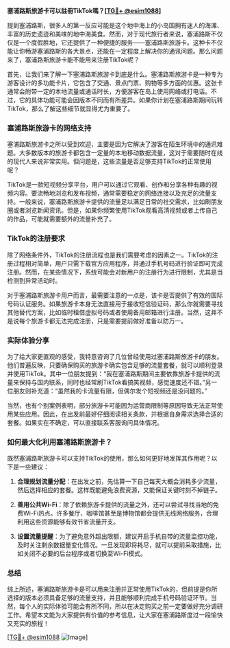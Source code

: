 **塞浦路斯旅游卡可以註冊TikTok嗎？[[TG💪+ @esim1088](https://t.me/s/esim1088)]**

提到塞浦路斯，很多人的第一反应可能是这个地中海上的小岛国拥有迷人的海滩、丰富的历史遗迹和美味的地中海美食。然而，对于现代旅行者来说，塞浦路斯不仅仅是一个度假胜地，它还提供了一种便捷的服务——塞浦路斯旅游卡。这种卡不仅能让你畅游塞浦路斯的各大景点，还能在一定程度上解决你的通讯问题。那么问题来了，塞浦路斯旅游卡能不能用来注册TikTok呢？

首先，让我们来了解一下塞浦路斯旅游卡到底是什么。塞浦路斯旅游卡是一种专为游客设计的多功能卡片，它包含了交通、景点门票、购物等多方面的优惠。这张卡通常会附带一定的本地流量或通话时长，方便游客在岛上使用网络或打电话。不过，它的具体功能可能会因版本不同而有所差异。如果你计划在塞浦路斯期间玩转TikTok，那么了解这些细节就显得尤为重要了。

### 塞浦路斯旅游卡的网络支持

塞浦路斯旅游卡之所以受到欢迎，主要是因为它解决了游客在陌生环境中的通讯难题。大多数版本的旅游卡都包含一定量的本地移动数据流量，这对于需要随时在线的现代人来说非常实用。但问题是，这些流量是否足够支持TikTok的正常使用呢？

TikTok是一款短视频分享平台，用户可以通过它观看、创作和分享各种有趣的视频内容。要流畅地浏览和发布视频，通常需要稳定的网络连接以及充足的流量支持。一般来说，塞浦路斯旅游卡提供的流量足以满足日常的社交需求，比如刷朋友圈或者浏览新闻资讯。但是，如果你频繁使用TikTok观看高清视频或者上传自己的作品，可能就需要额外的流量补充了。

### TikTok的注册要求

除了网络条件外，TikTok的注册流程也是我们需要考虑的因素之一。TikTok的注册过程相对简单，用户只需下载官方应用程序，并通过手机号码进行验证即可完成注册。然而，在某些情况下，系统可能会对新用户的注册行为进行限制，尤其是当检测到异常活动时。

对于塞浦路斯旅游卡用户而言，最需要注意的一点是，该卡是否提供了有效的国际号码认证服务。如果旅游卡本身无法直接用于接收短信验证码，那么你就需要寻找其他替代方案，比如临时租借虚拟号码或者使用备用邮箱进行注册。当然，这并不是说每个旅游卡都无法完成注册，只是需要提前做好准备以防万一。

### 实际体验分享

为了给大家更直观的感受，我特意咨询了几位曾经使用过塞浦路斯旅游卡的朋友。他们普遍反映，只要确保购买的旅游卡确实包含足够的流量套餐，就可以顺利登录并使用TikTok。其中一位朋友提到：“我在塞浦路斯期间主要依靠旅游卡提供的流量来保持与国内联系，同时也经常刷TikTok看搞笑视频，感觉速度还不错。”另一位朋友则补充道：“虽然我的卡流量有限，但偶尔发个短视频还是没问题的。”

当然，也有个别案例表明，部分旅游卡可能因为运营商限制等原因导致无法正常使用某些应用。因此，在出发前最好仔细阅读相关条款，并根据自身需求选择合适的套餐。如果实在不确定，可以直接联系客服询问具体情况。

### 如何最大化利用塞浦路斯旅游卡？

既然塞浦路斯旅游卡可以支持TikTok的使用，那么如何更好地发挥其作用呢？以下是一些建议：

1. **合理规划流量分配**：在出发之前，先估算一下自己每天大概会消耗多少流量，然后选择相应的套餐。这样既能避免浪费资源，又能保证关键时刻不掉链子。
   
2. **善用公共Wi-Fi**：除了依赖旅游卡提供的流量之外，还可以尝试寻找当地的免费Wi-Fi热点。许多餐厅、咖啡馆甚至是博物馆都会提供无线网络服务，合理利用这些资源能够有效节省流量开支。
   
3. **设置流量提醒**：为了避免意外超出限额，建议开启手机自带的流量监控功能，及时关注剩余数据量变化情况。一旦发现即将耗尽，就可以提前采取措施，比如关闭不必要的后台程序或者切换至Wi-Fi模式。

### 总结

综上所述，塞浦路斯旅游卡是可以用来注册并正常使用TikTok的，但前提是你所选择的版本必须具备足够的流量支持，并且能够顺利完成手机号码验证环节。当然，每个人的实际体验可能会有所不同，所以在决定购买之前一定要做好充分调研工作。希望本文能为大家提供有价值的参考信息，让大家在塞浦路斯度过一段愉快又充实的旅程！

[[TG💪+ @esim1088](https://t.me/s/esim1088) ![Image](https://i.postimg.cc/4NQfJmqS/Snipaste-2025-05-13-00-14-12.png)]